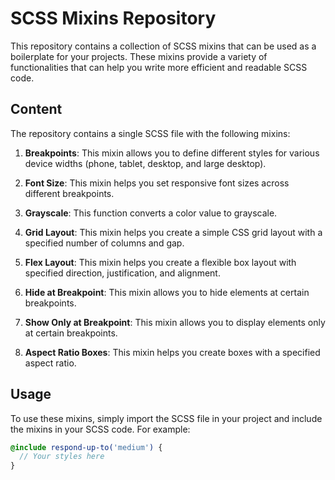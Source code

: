 # SCSS Mixins Repository

This repository contains a collection of SCSS mixins that can be used as a boilerplate for your projects. These mixins provide a variety of functionalities that can help you write more efficient and readable SCSS code.

## Content

The repository contains a single SCSS file with the following mixins:

1. **Breakpoints**: This mixin allows you to define different styles for various device widths (phone, tablet, desktop, and large desktop).

2. **Font Size**: This mixin helps you set responsive font sizes across different breakpoints.

3. **Grayscale**: This function converts a color value to grayscale.

4. **Grid Layout**: This mixin helps you create a simple CSS grid layout with a specified number of columns and gap.

5. **Flex Layout**: This mixin helps you create a flexible box layout with specified direction, justification, and alignment.

6. **Hide at Breakpoint**: This mixin allows you to hide elements at certain breakpoints.

7. **Show Only at Breakpoint**: This mixin allows you to display elements only at certain breakpoints.

8. **Aspect Ratio Boxes**: This mixin helps you create boxes with a specified aspect ratio.

## Usage

To use these mixins, simply import the SCSS file in your project and include the mixins in your SCSS code. For example:

```scss
@include respond-up-to('medium') {
  // Your styles here
}
